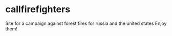 # callfirefighters
Site for a campaign against forest fires for russia and the united states
Enjoy them!
